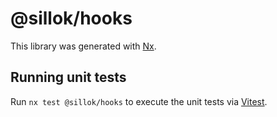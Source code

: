 # @sillok/hooks

This library was generated with [Nx](https://nx.dev).

## Running unit tests

Run `nx test @sillok/hooks` to execute the unit tests via [Vitest](https://vitest.dev/).
